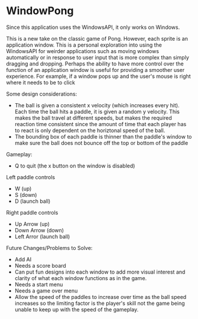 # WindowPong
Since this application uses the WindowsAPI, it only works on Windows.

This is a new take on the classic game of Pong. However, each sprite is an application window. This is a personal exploration into using the WindowsAPI for weirder applications such as moving windows automatically or in response to user input that is more complex than simply dragging and dropping. Perhaps the ability to have more control over the function of an application window is useful for providing a smoother user experience. For example, if a window pops up and the user's mouse is right where it needs to be to click 

Some design considerations:
- The ball is given a consistent x velocity (which increases every hit). Each time the ball hits a paddle, it is given a random y velocity. This makes the ball travel at different speeds, but makes the required reaction time consistent since the amount of time that each player has to react is only dependent on the horiztonal speed of the ball.
- The bounding box of each paddle is thinner than the paddle's window to make sure the ball does not bounce off the top or bottom of the paddle

Gameplay:
- Q to quit (the x button on the window is disabled)

Left paddle controls
- W (up)
- S (down)
- D (launch ball)

Right paddle controls
- Up Arrow (up)
- Down Arrow (down)
- Left Arror (launch ball)

Future Changes/Problems to Solve:
- Add AI
- Needs a score board
- Can put fun designs into each window to add more visual interest and clarity of what each window functions as in the game.
- Needs a start menu
- Needs a game over menu
- Allow the speed of the paddles to increase over time as the ball speed increases so the limiting factor is the player's skill not the game being unable to keep up with the speed of the gameplay.
